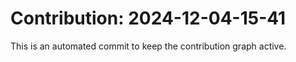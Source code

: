 # Contribution: 2024-12-04-15-41
This is an automated commit to keep the contribution graph active.
